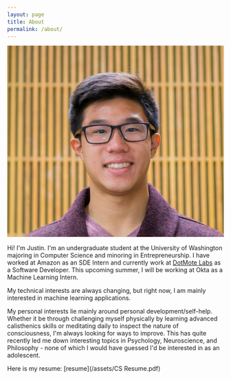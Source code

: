 ```yaml
---
layout: page
title: About
permalink: /about/
---
```


<link rel="stylesheet" href="/css/styles.css">
<img class="justin_face" src="/assets/christopher_justin_ong.JPG"/>

Hi! I'm Justin. I'm an undergraduate student at the University of Washington majoring in Computer Science and minoring in Entrepreneurship. I have worked at Amazon as an SDE Intern and currently work at [DotMote Labs](https://dotmotelabs.com/) as a Software Developer. This upcoming summer, I will be working at Okta as a Machine Learning Intern.

My technical interests are always changing, but right now, I am mainly interested in machine learning applications.

My personal interests lie mainly around personal development/self-help. Whether it be through challenging myself physically by learning advanced calisthenics skills or meditating daily to inspect the nature of consciousness, I'm always looking for ways to improve. This has quite recently led me down interesting topics in Psychology, Neuroscience, and Philosophy - none of which I would have guessed I'd be interested in as an adolescent.

Here is my resume: [resume](/assets/CS Resume.pdf)
